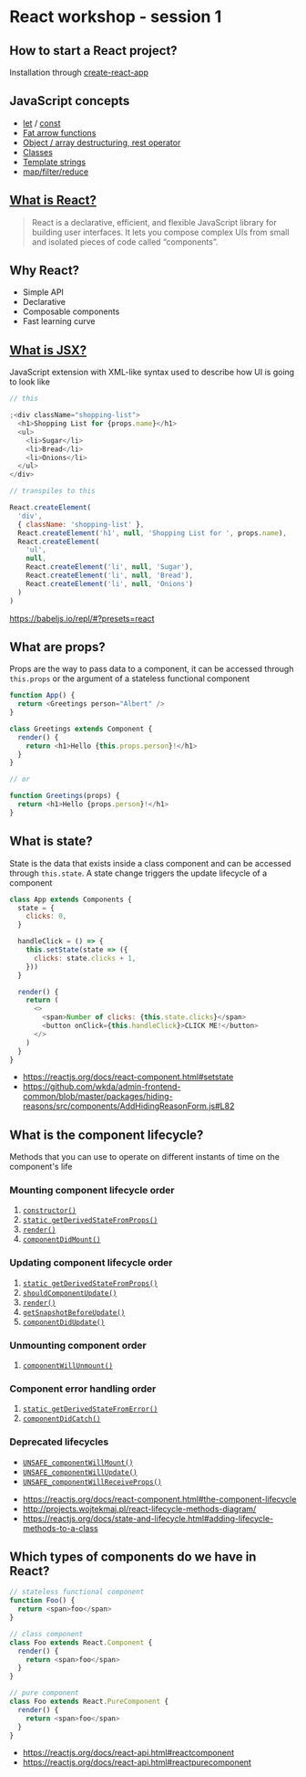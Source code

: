 # React workshop - session 1

## How to start a React project?

Installation through [create-react-app](https://facebook.github.io/create-react-app/)

## JavaScript concepts

- [let](https://developer.mozilla.org/en-US/docs/Web/JavaScript/Reference/Statements/let) / [const](https://developer.mozilla.org/en-US/docs/Web/JavaScript/Reference/Statements/const)
- [Fat arrow functions](https://developer.mozilla.org/en-US/docs/Web/JavaScript/Reference/Functions/Arrow_functions)
- [Object / array destructuring, rest operator](https://developer.mozilla.org/en-US/docs/Web/JavaScript/Reference/Operators/Destructuring_assignment)
- [Classes](https://developer.mozilla.org/en-US/docs/Web/JavaScript/Reference/Classes)
- [Template strings](https://developer.mozilla.org/en-US/docs/Web/JavaScript/Reference/Template_literals)
- [map/filter/reduce](https://developer.mozilla.org/en-US/docs/Web/JavaScript/Reference/Global_Objects/Array/prototype)

## [What is React?](https://reactjs.org/tutorial/tutorial.html#what-is-react)

> React is a declarative, efficient, and flexible JavaScript library for building user interfaces. It lets you compose complex UIs from small and isolated pieces of code called “components”.

## Why React?

- Simple API
- Declarative
- Composable components
- Fast learning curve

## [What is JSX?](https://reactjs.org/docs/introducing-jsx.html)

JavaScript extension with XML-like syntax used to describe how UI is going to look like

```javascript
// this

;<div className="shopping-list">
  <h1>Shopping List for {props.name}</h1>
  <ul>
    <li>Sugar</li>
    <li>Bread</li>
    <li>Onions</li>
  </ul>
</div>

// transpiles to this

React.createElement(
  'div',
  { className: 'shopping-list' },
  React.createElement('h1', null, 'Shopping List for ', props.name),
  React.createElement(
    'ul',
    null,
    React.createElement('li', null, 'Sugar'),
    React.createElement('li', null, 'Bread'),
    React.createElement('li', null, 'Onions')
  )
)
```

https://babeljs.io/repl/#?presets=react

## What are props?

Props are the way to pass data to a component, it can be accessed through `this.props` or the argument of a stateless functional component

```javascript
function App() {
  return <Greetings person="Albert" />
}

class Greetings extends Component {
  render() {
    return <h1>Hello {this.props.person}!</h1>
  }
}

// or

function Greetings(props) {
  return <h1>Hello {props.person}!</h1>
}
```

## What is state?

State is the data that exists inside a class component and can be accessed through `this.state`. A state change triggers the update lifecycle of a component

```javascript
class App extends Components {
  state = {
    clicks: 0,
  }

  handleClick = () => {
    this.setState(state => ({
      clicks: state.clicks + 1,
    }))
  }

  render() {
    return (
      <>
        <span>Number of clicks: {this.state.clicks}</span>
        <button onClick={this.handleClick}>CLICK ME!</button>
      </>
    )
  }
}
```

- https://reactjs.org/docs/react-component.html#setstate
- https://github.com/wkda/admin-frontend-common/blob/master/packages/hiding-reasons/src/components/AddHidingReasonForm.js#L82

## What is the component lifecycle?

Methods that you can use to operate on different instants of time on the component's life

### Mounting component lifecycle order

1. [`constructor()`](https://reactjs.org/docs/react-component.html#constructor)
2. [`static getDerivedStateFromProps()`](https://reactjs.org/docs/react-component.html#static-getderivedstatefromprops)
3. [`render()`](https://reactjs.org/docs/react-component.html#render)
4. [`componentDidMount()`](https://reactjs.org/docs/react-component.html#componentdidmount)

### Updating component lifecycle order

1. [`static getDerivedStateFromProps()`](https://reactjs.org/docs/react-component.html#static-getderivedstatefromprops)
2. [`shouldComponentUpdate()`](https://reactjs.org/docs/react-component.html#shouldcomponentupdate)
3. [`render()`](https://reactjs.org/docs/react-component.html#render)
4. [`getSnapshotBeforeUpdate()`](https://reactjs.org/docs/react-component.html#getsnapshotbeforeupdate)
5. [`componentDidUpdate()`](https://reactjs.org/docs/react-component.html#componentdidupdate)

### Unmounting component order

1. [`componentWillUnmount()`](https://reactjs.org/docs/react-component.html#componentwillunmount)

### Component error handling order

1. [`static getDerivedStateFromError()`](https://reactjs.org/docs/react-component.html#static-getderivedstatefromerror)
2. [`componentDidCatch()`](https://reactjs.org/docs/react-component.html#componentdidcatch)

### Deprecated lifecycles

- [`UNSAFE_componentWillMount()`](https://reactjs.org/docs/react-component.html#unsafe_componentwillmount)
- [`UNSAFE_componentWillUpdate()`](https://reactjs.org/docs/react-component.html#unsafe_componentwillupdate)
- [`UNSAFE_componentWillReceiveProps()`](https://reactjs.org/docs/react-component.html#unsafe_componentwillreceiveprops)

* https://reactjs.org/docs/react-component.html#the-component-lifecycle
* http://projects.wojtekmaj.pl/react-lifecycle-methods-diagram/
* https://reactjs.org/docs/state-and-lifecycle.html#adding-lifecycle-methods-to-a-class

## Which types of components do we have in React?

```javascript
// stateless functional component
function Foo() {
  return <span>foo</span>
}

// class component
class Foo extends React.Component {
  render() {
    return <span>foo</span>
  }
}

// pure component
class Foo extends React.PureComponent {
  render() {
    return <span>foo</span>
  }
}
```

- https://reactjs.org/docs/react-api.html#reactcomponent
- https://reactjs.org/docs/react-api.html#reactpurecomponent

